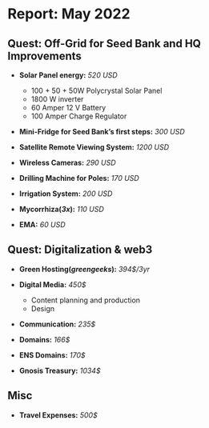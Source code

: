 # Report: May 2022

## Quest: Off-Grid for Seed Bank and HQ Improvements

- **Solar Panel energy:** _520 USD_ 
  - 100 + 50 + 50W Polycrystal Solar Panel
  - 1800 W inverter 
  - 60 Amper 12 V Battery 
  - 100 Amper Charge Regulator

- **Mini-Fridge for Seed Bank’s first steps:** _300 USD_
- **Satellite Remote Viewing System:** _1200 USD_
- **Wireless Cameras:** _290 USD_
- **Drilling Machine for Poles:** _170 USD_
- **Irrigation System:** _200 USD_
- **Mycorrhiza(_3x_):** _110 USD_
- **EMA:** _60 USD_

## Quest: Digitalization & web3

- **Green Hosting(_greengeeks_):** _394$/3yr_
- **Digital Media:** _450$_
  - Content planning and production
  - Design

- **Communication:** _235$_
- **Domains:** _166$_
- **ENS Domains:** _170$_
- **Gnosis Treasury:** _1034$_

## Misc
- **Travel Expenses:** _500$_
